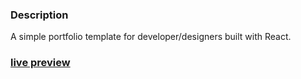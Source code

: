 ### Description

A simple portfolio template for developer/designers built with React. 

### [live preview](https://vvaibhavsingh.netlify.app/)
